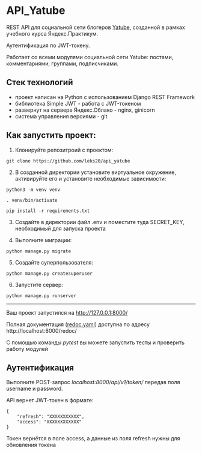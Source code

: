 
# API_Yatube

REST API для социальной сети блогеров [Yatube](https://blog-yatube.tk), созданной в рамках учебного курса Яндекс.Практикум.

Аутентификация по JWT-токену.

Работает со всеми модулями социальной сети Yatube: постами, комментариями, группами, подписчиками.

## Стек технологий
- проект написан на Python с использованием Django REST Framework
- библиотека Simple JWT - работа с JWT-токеном
- развернут на сервере Яндекс.Облако - nginx, ginicorn
- система управления версиями - git

## Как запустить проект:

1) Клонируйте репозитроий с проектом:
```
git clone https://github.com/leks20/api_yatube
```
2) В созданной директории установите виртуальное окружение, активируйте его и установите необходимые зависимости:
```
python3 -m venv venv

. venv/bin/activate

pip install -r requirements.txt
```
3) Создайте в директории файл .env и поместите туда SECRET_KEY, необходимый для запуска проекта

4) Выполните миграции:
```
python manage.py migrate
```
5) Создайте суперпользователя:
```
python manage.py createsuperuser
```
6) Запустите сервер:
```
python manage.py runserver
```
____________________________________

Ваш проект запустился на http://127.0.0.1:8000/

Полная документация ([redoc.yaml](https://github.com/leks20/api_yatube/blob/master/static/redoc.yaml)) доступна по адресу http://localhost:8000/redoc/

С помощью команды *pytest* вы можете запустить тесты и проверить работу модулей

## Аутентификация

Выполните POST-запрос *localhost:8000/api/v1/token/* передав поля username и password.

API вернет JWT-токен в формате:

    {
        "refresh": "ХХХХХХХХХХХ",
        "access": "ХХХХХХХХХХХХ"
    }
    
Токен вернётся в поле access, а данные из поля refresh нужны для обновления токена
